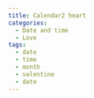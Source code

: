 ```yaml
---
title: Calendar2 heart
categories:
  - Date and time
  - Love
tags:
  - date
  - time
  - month
  - valentine
  - date
---
```

